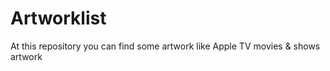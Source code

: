 # Artworklist
At this repository you can find some artwork like Apple TV movies &amp; shows artwork
